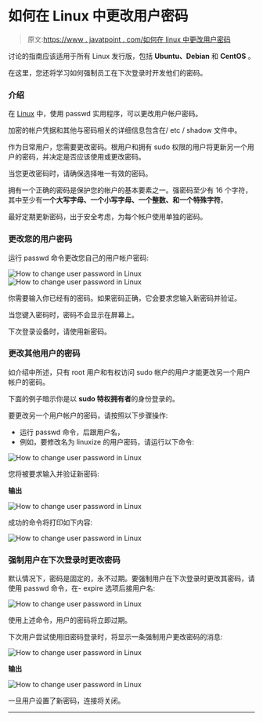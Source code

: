 # 如何在 Linux 中更改用户密码

> 原文:[https://www . javatpoint . com/如何在 linux 中更改用户密码](https://www.javatpoint.com/how-to-change-user-password-in-linux)

讨论的指南应该适用于所有 Linux 发行版，包括 **Ubuntu、Debian** 和 **CentOS** 。

在这里，您还将学习如何强制员工在下次登录时开发他们的密码。

### 介绍

在 [Linux](https://www.javatpoint.com/linux-tutorial) 中，使用 passwd 实用程序，可以更改用户帐户密码。

加密的帐户凭据和其他与密码相关的详细信息包含在/ etc / shadow 文件中。

作为日常用户，您需要更改密码。根用户和拥有 sudo 权限的用户将更新另一个用户的密码，并决定是否应该使用或更改密码。

当您更改密码时，请确保选择唯一有效的密码。

拥有一个正确的密码是保护您的帐户的基本要素之一。强密码至少有 16 个字符，其中至少有**一个大写字母、一个小写字母、一个整数、**和**一个特殊字符**。

最好定期更新密码，出于安全考虑，为每个帐户使用单独的密码。

### 更改您的用户密码

运行 passwd 命令更改您自己的用户帐户密码:

![How to change user password in Linux](../Images/e8970118a79bc4146b88b280d270951f.png)
![How to change user password in Linux](../Images/4eb4c8fe7dc56bcac5df939208e1381b.png)

你需要输入你已经有的密码。如果密码正确，它会要求您输入新密码并验证。

当您键入密码时，密码不会显示在屏幕上。

下次登录设备时，请使用新密码。

### 更改其他用户的密码

如介绍中所述，只有 root 用户和有权访问 sudo 帐户的用户才能更改另一个用户帐户的密码。

下面的例子暗示你是以 **sudo 特权拥有者**的身份登录的。

要更改另一个用户帐户的密码，请按照以下步骤操作:

*   运行 passwd 命令，后跟用户名，
*   例如，要修改名为 linuxize 的用户密码，请运行以下命令:

![How to change user password in Linux](../Images/4776910a7b69c705c46b7f97c3ab7b3c.png)

您将被要求输入并验证新密码:

**输出**

![How to change user password in Linux](../Images/de0b3c50f421e3a59d669dcadada9875.png)

成功的命令将打印如下内容:

![How to change user password in Linux](../Images/7d5ad6c6cca6c98c5c22ffbfbd018719.png)

### 强制用户在下次登录时更改密码

默认情况下，密码是固定的，永不过期。要强制用户在下次登录时更改其密码，请使用 passwd 命令，在- expire 选项后接用户名:

![How to change user password in Linux](../Images/8609a15e5ff2053f3ff57e6b936b6c33.png)

使用上述命令，用户的密码将立即过期。

下次用户尝试使用旧密码登录时，将显示一条强制用户更改密码的消息:

![How to change user password in Linux](../Images/fd99b0d919b77b6415a049a0e8b84d6b.png)

**输出**

![How to change user password in Linux](../Images/f8141f396931cf4d06125d6ed13f9c8c.png)

一旦用户设置了新密码，连接将关闭。

* * *
